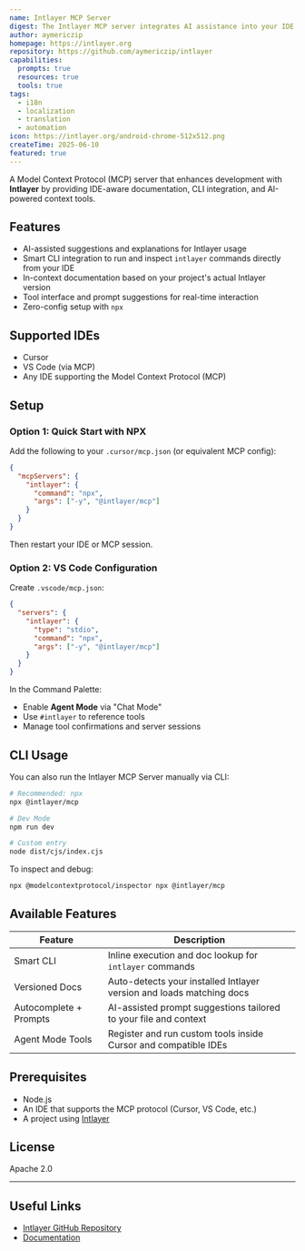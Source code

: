 ```yaml
---
name: Intlayer MCP Server
digest: The Intlayer MCP server integrates AI assistance into your IDE for a smarter, context-aware development experience with Intlayer. It provides command-line access, in-project documentation, and intuitive AI help.
author: aymericzip
homepage: https://intlayer.org
repository: https://github.com/aymericzip/intlayer
capabilities:
  prompts: true
  resources: true
  tools: true
tags:
  - i18n
  - localization
  - translation
  - automation
icon: https://intlayer.org/android-chrome-512x512.png
createTime: 2025-06-10
featured: true
---
```


A Model Context Protocol (MCP) server that enhances development with **Intlayer** by providing IDE-aware documentation, CLI integration, and AI-powered context tools.

## Features

- AI-assisted suggestions and explanations for Intlayer usage
- Smart CLI integration to run and inspect `intlayer` commands directly from your IDE
- In-context documentation based on your project's actual Intlayer version
- Tool interface and prompt suggestions for real-time interaction
- Zero-config setup with `npx`

## Supported IDEs

- Cursor
- VS Code (via MCP)
- Any IDE supporting the Model Context Protocol (MCP)

## Setup

### Option 1: Quick Start with NPX

Add the following to your `.cursor/mcp.json` (or equivalent MCP config):

```json
{
  "mcpServers": {
    "intlayer": {
      "command": "npx",
      "args": ["-y", "@intlayer/mcp"]
    }
  }
}
```

Then restart your IDE or MCP session.

### Option 2: VS Code Configuration

Create `.vscode/mcp.json`:

```json
{
  "servers": {
    "intlayer": {
      "type": "stdio",
      "command": "npx",
      "args": ["-y", "@intlayer/mcp"]
    }
  }
}
```

In the Command Palette:

- Enable **Agent Mode** via "Chat Mode"
- Use `#intlayer` to reference tools
- Manage tool confirmations and server sessions

## CLI Usage

You can also run the Intlayer MCP Server manually via CLI:

```bash
# Recommended: npx
npx @intlayer/mcp

# Dev Mode
npm run dev

# Custom entry
node dist/cjs/index.cjs
```

To inspect and debug:

```bash
npx @modelcontextprotocol/inspector npx @intlayer/mcp
```

## Available Features

| Feature                | Description                                                          |
| ---------------------- | -------------------------------------------------------------------- |
| Smart CLI              | Inline execution and doc lookup for `intlayer` commands              |
| Versioned Docs         | Auto-detects your installed Intlayer version and loads matching docs |
| Autocomplete + Prompts | AI-assisted prompt suggestions tailored to your file and context     |
| Agent Mode Tools       | Register and run custom tools inside Cursor and compatible IDEs      |

## Prerequisites

- Node.js
- An IDE that supports the MCP protocol (Cursor, VS Code, etc.)
- A project using [Intlayer](https://github.com/aymericzip/intlayer)

## License

Apache 2.0

---

## Useful Links

- [Intlayer GitHub Repository](https://github.com/aymericzip/intlayer)
- [Documentation](https://intlayer.org/doc/mcp-server)
